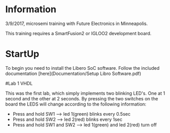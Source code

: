 # Information

3/9/2017, microsemi training with Future Electronics in Minneapolis.

This training requires a SmartFusion2 or IGLOO2 development board.

# StartUp

To begin you need to install the Libero SoC software. Follow the included documentation [here](Documentation/Setup Libro Software.pdf)

#Lab 1 VHDL

This was the first lab, which simply implements two blinking LED's. One at 1 second and the other at 2 seconds. By pressing the two switches on the board the LEDS will change according to the following information:

* Press and hold SW1 --> led 1(green) blinks every 0.5sec
* Press and hold SW2 --> led 2(red) blinks every 1sec
* Press and hold SW1 and SW2 --> led 1(green) and led 2(red) turn off